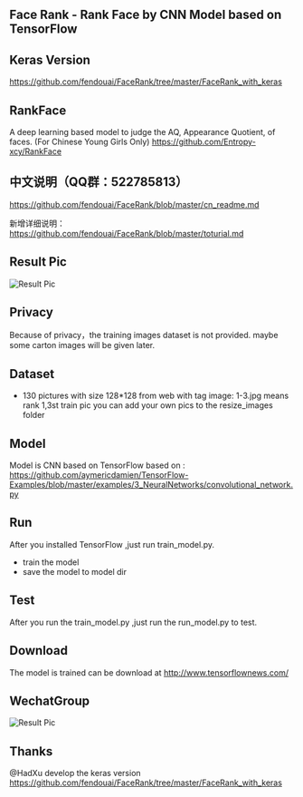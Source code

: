 ## Face Rank - Rank Face by CNN Model based on TensorFlow

## Keras Version
https://github.com/fendouai/FaceRank/tree/master/FaceRank_with_keras

## RankFace

A deep learning based model to judge the AQ, Appearance Quotient, of faces. (For Chinese Young Girls Only) https://github.com/Entropy-xcy/RankFace

## 中文说明（QQ群：522785813）
https://github.com/fendouai/FaceRank/blob/master/cn_readme.md

新增详细说明：https://github.com/fendouai/FaceRank/blob/master/toturial.md

## Result Pic
![Result Pic](https://github.com/fendouai/FaceRank/blob/master/cang.jpg)

## Privacy
Because of privacy，the training images dataset is not provided.
maybe some carton images will be given later.

## Dataset
* 130 pictures with size 128*128 from web with tag
image: 1-3.jpg means rank 1,3st train pic
you can add your own pics to the resize_images folder

## Model
Model is CNN based on TensorFlow based on : https://github.com/aymericdamien/TensorFlow-Examples/blob/master/examples/3_NeuralNetworks/convolutional_network.py

## Run
After you installed TensorFlow ,just run train_model.py.
* train the model
* save the model to model dir

## Test
After you run the train_model.py ,just run the run_model.py to test.

## Download
The model is trained can be download at
http://www.tensorflownews.com/

## WechatGroup
![Result Pic](https://github.com/fendouai/FaceRank/blob/master/wechatgroup.jpg)

## Thanks 
@HadXu develop the keras version
https://github.com/fendouai/FaceRank/tree/master/FaceRank_with_keras

